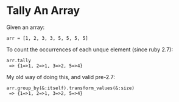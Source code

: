 # Tally An Array

Given an array:
```
arr = [1, 2, 3, 3, 5, 5, 5, 5]
```

To count the occurrences of each unque element (since ruby 2.7):

```
arr.tally
 => {1=>1, 2=>1, 3=>2, 5=>4}
```

My old way of doing this, and valid pre-2.7:

```
arr.group_by(&:itself).transform_values(&:size)
 => {1=>1, 2=>1, 3=>2, 5=>4}
```
